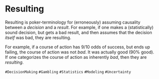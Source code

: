 # Resulting

Resulting is poker-terminology for (erroneously) assuming causality between
a _decision_ and a _result_. For example, if one makes a (statistically)
sound decision, but gets a bad result, and then assumes that the decision
_itself_ was bad, they are resulting.

For example, if a course of action has 9/10 odds of success, but ends up
failing, the course of action was not _bad_. It was actually good (90% good).
If one categorizes the course of action as inherently _bad_, then
they are _resulting_.

`#DecisionMaking` `#Gambling` `#Statistics` `#Modeling` `#Uncertainty`

